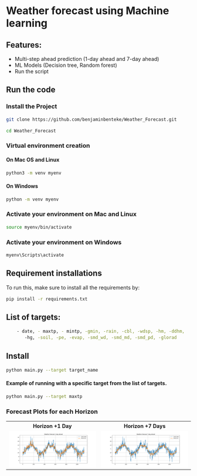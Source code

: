 # Weather forecast using Machine learning

## Features:
- Multi-step ahead prediction (1-day ahead and 7-day ahead)
- ML Models (Decision tree, Random forest)
- Run the script

## Run the code

###  Install the Project

```bash
git clone https://github.com/benjaminbenteke/Weather_Forecast.git
```

```bash
cd Weather_Forecast
```
### Virtual environment creation

#### On Mac OS and Linux

```bash
python3 -m venv myenv
```

#### On Windows
```bash
python -m venv myenv
```

### Activate your environment on Mac and Linux

```bash
source myenv/bin/activate
```

### Activate your environment on Windows

```bash
myenv\Scripts\activate
```

## Requirement installations
To run this, make sure to install all the requirements by:

```bash
pip install -r requirements.txt 
```

## List of targets:
```bash
    - date, - maxtp, - mintp, -gmin, -rain, -cbl, -wdsp, -hm, -ddhm,
       -hg, -soil, -pe, -evap, -smd_wd, -smd_md, -smd_pd, -glorad
```   

## Install
```bash
python main.py --target target_name
```

#### Example of running with a specific target from the list of targets. 
```bash
python main.py --target maxtp
```

### Forecast Plots for each Horizon

<table>
  <tr>
    <th>Horizon +1 Day</th>
    <th>Horizon +7 Days</th>
  </tr>
  <tr>
    <td><img src="images/pred_1.png" width="950"/></td>
    <td><img src="images/pred_7.png" width="950"/></td>
  </tr>
</table>
